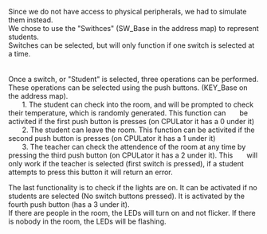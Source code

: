 Since we do not have access to physical peripherals, we had to simulate them instead.
<br/>
We chose to use the "Swithces" (SW_Base in the address map) to represent students.  <br/>
Switches can be selected, but will only function if one switch is selected at a time.
<br/><br/><br/>
Once a switch, or "Student" is selected, three operations can be performed.  These operations can be selected using the push buttons. (KEY_Base on the address map).<br/>
  &nbsp;&nbsp;&nbsp;&nbsp;&nbsp;&nbsp;  1. The student can check into the room, and will be prompted to check their temperature, which is randomly generated.  This function can &nbsp;&nbsp;&nbsp;&nbsp;&nbsp;&nbsp;be activited if the first push button is presses (on CPULator it has a 0 under it)<br/>
   &nbsp;&nbsp;&nbsp;&nbsp;&nbsp;&nbsp; 2. The student can leave the room.  This function can be activited if the second push button is presses (on CPULator it has a 1 under it)<br/>
    &nbsp;&nbsp;&nbsp;&nbsp;&nbsp;&nbsp; 3. The teacher can check the attendence of the room at any time by pressing the third push button (on CPULator it has a 2 under it). This &nbsp;&nbsp;&nbsp;&nbsp;&nbsp;&nbsp;will only work if the teacher is selected (first switch is pressed), if a student attempts to press this button it will return an error.
   <br/>

The last functionality is to check if the lights are on.  It can be activated if no students are selected (No switch buttons pressed).  It is activated by the fourth push button (has a 3 under it).  <br/>
If there are people in the room, the LEDs will turn on and not flicker.  If there is nobody in the room, the LEDs will be flashing.<br/>
